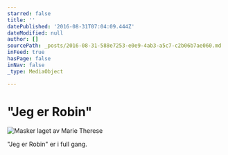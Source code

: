 ```yaml
---
starred: false
title: ''
datePublished: '2016-08-31T07:04:09.444Z'
dateModified: null
author: []
sourcePath: _posts/2016-08-31-588e7253-e0e9-4ab3-a5c7-c2b06b7ae060.md
inFeed: true
hasPage: false
inNav: false
_type: MediaObject

---
```

# "Jeg er Robin"
![Masker laget av Marie Therese](https://the-grid-user-content.s3-us-west-2.amazonaws.com/9fb891df-8803-4b60-8ac0-a99db3fbabb3.jpg)

"Jeg er Robin" er i full gang.